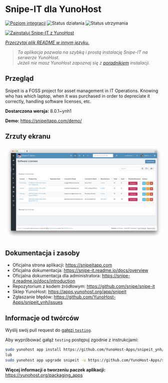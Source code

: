 <!--
To README zostało automatycznie wygenerowane przez <https://github.com/YunoHost/apps/tree/master/tools/readme_generator>
Nie powinno być ono edytowane ręcznie.
-->

# Snipe-IT dla YunoHost

[![Poziom integracji](https://apps.yunohost.org/badge/integration/snipeit)](https://ci-apps.yunohost.org/ci/apps/snipeit/)
![Status działania](https://apps.yunohost.org/badge/state/snipeit)
![Status utrzymania](https://apps.yunohost.org/badge/maintained/snipeit)

[![Zainstaluj Snipe-IT z YunoHost](https://install-app.yunohost.org/install-with-yunohost.svg)](https://install-app.yunohost.org/?app=snipeit)

*[Przeczytaj plik README w innym języku.](./ALL_README.md)*

> *Ta aplikacja pozwala na szybką i prostą instalację Snipe-IT na serwerze YunoHost.*  
> *Jeżeli nie masz YunoHost zapoznaj się z [poradnikiem](https://yunohost.org/install) instalacji.*

## Przegląd

Snipeit is a FOSS project for asset management in IT Operations. Knowing who has which laptop, when it was purchased in order to depreciate it correctly, handling software licenses, etc.

**Dostarczona wersja:** 8.0.1~ynh1

**Demo:** <https://snipeitapp.com/demo/>

## Zrzuty ekranu

![Zrzut ekranu z Snipe-IT](./doc/screenshots/screenshot.png)

## Dokumentacja i zasoby

- Oficjalna strona aplikacji: <https://snipeitapp.com>
- Oficjalna dokumentacja: <https://snipe-it.readme.io/docs/overview>
- Oficjalna dokumentacja dla administratora: <https://snipe-it.readme.io/docs/introduction>
- Repozytorium z kodem źródłowym: <https://github.com/snipe/snipe-it>
- Sklep YunoHost: <https://apps.yunohost.org/app/snipeit>
- Zgłaszanie błędów: <https://github.com/YunoHost-Apps/snipeit_ynh/issues>

## Informacje od twórców

Wyślij swój pull request do [gałęzi `testing`](https://github.com/YunoHost-Apps/snipeit_ynh/tree/testing).

Aby wypróbować gałąź `testing` postępuj zgodnie z instrukcjami:

```bash
sudo yunohost app install https://github.com/YunoHost-Apps/snipeit_ynh/tree/testing --debug
lub
sudo yunohost app upgrade snipeit -u https://github.com/YunoHost-Apps/snipeit_ynh/tree/testing --debug
```

**Więcej informacji o tworzeniu paczek aplikacji:** <https://yunohost.org/packaging_apps>

